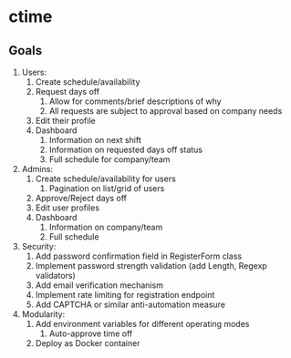 # ctime

## Goals

1. Users:
    1. Create schedule/availability
    2. Request days off
        1. Allow for comments/brief descriptions of why
        2. All requests are subject to approval based on company needs
    3. Edit their profile
    4. Dashboard
        1. Information on next shift
        2. Information on requested days off status
        3. Full schedule for company/team
2. Admins:
    1. Create schedule/availability for users
        1. Pagination on list/grid of users
    2. Approve/Reject days off
    3. Edit user profiles
    4. Dashboard
        1. Information on company/team
        2. Full schedule
3. Security:
    1. Add password confirmation field in RegisterForm class
    2. Implement password strength validation (add Length, Regexp validators)
    3. Add email verification mechanism
    4. Implement rate limiting for registration endpoint
    5. Add CAPTCHA or similar anti-automation measure
4. Modularity:
    1. Add environment variables for different operating modes
        1. Auto-approve time off
    2. Deploy as Docker container